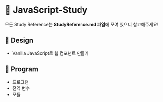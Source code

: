 # 🍌 JavaScript-Study

모든 Study Reference는 **StudyReference.md 파일**에 모여 있으니 참고해주세요!

## 🧱 Design

- Vanilla JavaScript로 웹 컴포넌트 만들기

## 📀 Program

- 프로그램
- 전역 변수
- 모듈
